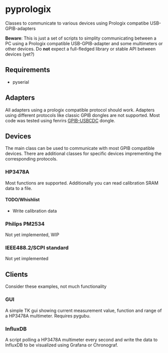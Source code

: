 # pyprologix
Classes to communicate to various devices using Prologix compatibe USB-GPIB-adapters

**Beware**: This is just a set of scripts to simplity communicating between a PC using a Prologix compatible USB-GPIB-adapter and some multimeters or other devices. Do **not** expect a full-fledged library or stable API between devices (yet?)

## Requirements

* pyserial

## Adapters

All adapters using a prologix compatible protocol should work. Adapters using different protocols like classic GPIB dongles are not supported. Most code was tested using fenrirs [GPIB-USBCDC](https://github.com/fenrir-naru/gpib-usbcdc) dongle.

## Devices

The main class can be used to communicate with most GPIB compatible devices. There are additional classes for specific devices imprementing the corresponding protocols.

### HP3478A

Most functions are supported. Additionally you can read calibration SRAM data to a file.

#### TODO/Whishlist

* Write calibration data

### Philips PM2534

Not yet implemented, WIP

### IEEE488.2/SCPI standard

Not yet implemented

## Clients

Consider these examples, not much functionality

### GUI

A simple TK gui showing current measurement value, function and range of a HP3478A multimeter. Requires pygubu.

### InfluxDB

A script polling a HP3478A multimeter every second and write the data to InfluxDB to be visualized using Grafana or Chronograf.
